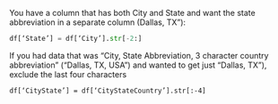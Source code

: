 You have a column that has both City and State and want the state abbreviation in a separate column (Dallas, TX”):

```python   
df[‘State’] = df[‘City’].str[-2:]
```

If you had data that was “City, State Abbreviation, 3 character country abbreviation” (“Dallas, TX, USA”) and wanted to get just “Dallas, TX”), exclude the last four characters 
```
df[‘CityState’] = df[‘CityStateCountry’].str[:-4]
```

